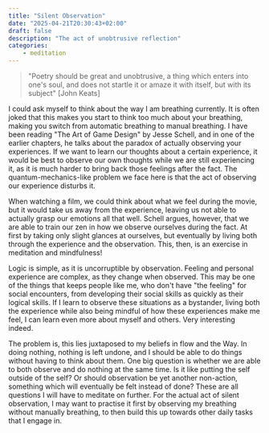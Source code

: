 ```yaml
---
title: "Silent Observation"
date: "2025-04-21T20:30:43+02:00"
draft: false
description: "The act of unobtrusive reflection"
categories: 
    - meditation
---
```


> "Poetry should be great and unobtrusive, a thing which enters into one's soul, and does not startle it or amaze it with itself, but with its
subject" [John Keats]

I could ask myself to think about the way I am breathing currently. It is often joked that this makes you start to think too much about your breathing, making you switch from automatic breathing to manual breathing. I have been reading "The Art of Game Design" by Jesse Schell, and in one of the earlier chapters, he talks about the paradox of actually observing your experiences. If we want to learn our thoughts about a certain experience, it would be best to observe our own thoughts while we are still experiencing it, as it is much harder to bring back those feelings after the fact. The quantum-mechanics-like problem we face here is that the act of observing our experience disturbs it. 

When watching a film, we could think about what we feel during the movie, but it would take us away from the experience, leaving us not able to actually grasp our emotions all that well. Schell argues, however, that we are able to train our zen in how we observe ourselves during the fact. At first by taking only slight glances at ourselves, but eventually by living both through the experience and the observation. This, then, is an exercise in meditation and mindfulness! 

Logic is simple, as it is uncorruptible by observation. Feeling and personal experience are complex, as they change when observed. This may be one of the things that keeps people like me, who don't have "the feeling" for social encounters, from developing their social skills as quickly as their logical skills. If I learn to observe these situations as a bystander, living both the experience while also being mindful of how these experiences make me feel, I can learn even more about myself and others. Very interesting indeed. 

The problem is, this lies juxtaposed to my beliefs in flow and the Way. In doing nothing, nothing is left undone, and I should be able to do things without having to think about them. One big question is whether we are able to both observe and do nothing at the same time. Is it like putting the self outside of the self? Or should observation be yet another non-action, something which will eventually be felt instead of done? These are all questions I will have to meditate on further. For the actual act of silent observation, I may want to practise it first by observing my breathing without manually breathing, to then build this up towards other daily tasks that I engage in. 